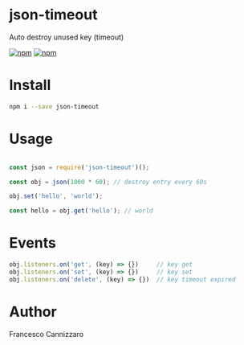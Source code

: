 # json-timeout
Auto destroy unused key (timeout)

[![npm](https://img.shields.io/npm/v/json-timeout.svg)](https://www.npmjs.com/package/json-timeout)
[![npm](https://img.shields.io/npm/dm/json-timeout.svg)](https://www.npmjs.com/package/json-timeout)

# Install

```sh
npm i --save json-timeout
```

# Usage
```javascript

const json = require('json-timeout')();

const obj = json(1000 * 60); // destroy entry every 60s

obj.set('hello', 'world'); 

const hello = obj.get('hello'); // world

```

# Events
```javascript
obj.listeners.on('get', (key) => {})     // key get
obj.listeners.on('set', (key) => {})     // key set
obj.listeners.on('delete', (key) => {})  // key timeout expired 
```

# Author
Francesco Cannizzaro

